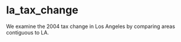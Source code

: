 # la_tax_change
We examine the 2004 tax change in Los Angeles by  comparing areas contiguous to LA. 

